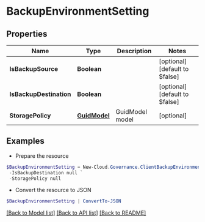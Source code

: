 # BackupEnvironmentSetting
## Properties

Name | Type | Description | Notes
------------ | ------------- | ------------- | -------------
**IsBackupSource** | **Boolean** |  | [optional] [default to $false]
**IsBackupDestination** | **Boolean** |  | [optional] [default to $false]
**StoragePolicy** | [**GuidModel**](GuidModel.md) | GuidModel model | [optional] 

## Examples

- Prepare the resource
```powershell
$BackupEnvironmentSetting = New-Cloud.Governance.ClientBackupEnvironmentSetting  -IsBackupSource null `
 -IsBackupDestination null `
 -StoragePolicy null
```

- Convert the resource to JSON
```powershell
$BackupEnvironmentSetting | ConvertTo-JSON
```

[[Back to Model list]](../README.md#documentation-for-models) [[Back to API list]](../README.md#documentation-for-api-endpoints) [[Back to README]](../README.md)

